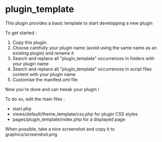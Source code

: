 # plugin_template

This plugin provides a basic template to start developping a new plugin

To get started :
1. Copy this plugin.
2. Choose carefully your plugin name (avoid using the same name as an existing plugin) and rename it
3. Search and replace all "plugin_template" occurrences in folders with your plugin name
4. Search and replace all "plugin_template" occurrences in script files content with your plugin name
5. Customise the manifest.xml file


Now you're done and can tweak your plugin !

To do so, edit the main files :
- start.php
- views/default/theme_template/css.php for plugin CSS styles
- pages/plugin_template/index.php for a displayed page

When possible, take a nice screenshot and copy it to graphics/screenshot.png



